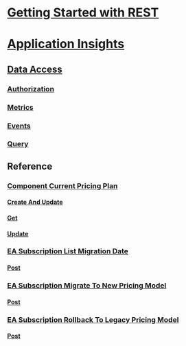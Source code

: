 # [Getting Started with REST](../../index.md)
# [Application Insights](../../docs-ref-conceptual/stable/application-insights/index.md)
## [Data Access](https://dev.applicationinsights.io/)
### [Authorization](https://dev.applicationinsights.io/documentation/Authorization)
### [Metrics](https://dev.applicationinsights.io/documentation/Using-the-API/Metrics)
### [Events](https://dev.applicationinsights.io/documentation/Using-the-API/Events)
### [Query](https://dev.applicationinsights.io/documentation/Using-the-API/Query)
## Reference
### [Component Current Pricing Plan](application-insights/ComponentCurrentPricingPlan.yml)
#### [Create And Update](application-insights/ComponentCurrentPricingPlan/CreateAndUpdate.yml)
#### [Get](application-insights/ComponentCurrentPricingPlan/Get.yml)
#### [Update](application-insights/ComponentCurrentPricingPlan/Update.yml)
### [EA Subscription List Migration Date](application-insights/EASubscriptionListMigrationDate.yml)
#### [Post](application-insights/EASubscriptionListMigrationDate/Post.yml)
### [EA Subscription Migrate To New Pricing Model](application-insights/EASubscriptionMigrateToNewPricingModel.yml)
#### [Post](application-insights/EASubscriptionMigrateToNewPricingModel/Post.yml)
### [EA Subscription Rollback To Legacy Pricing Model](application-insights/EASubscriptionRollbackToLegacyPricingModel.yml)
#### [Post](application-insights/EASubscriptionRollbackToLegacyPricingModel/Post.yml)
